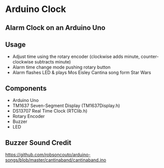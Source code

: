 # Arduino Clock
## Alarm Clock on an Arduino Uno

## Usage
- Adjust time using the rotary encoder (clockwise adds minute, counter-clockwise subtracts minute)
- Alarm time change mode pushing rotary button
- Alarm flashes LED & plays Mos Eisley Cantina song form Star Wars

## Components
- Arduino Uno
- TM1637 Seven-Segment Display (TM1637Display.h)
- DS13707 Real Time Clock (RTClib.h)
- Rotary Encoder
- Buzzer
- LED

## Buzzer Sound Credit
https://github.com/robsoncouto/arduino-songs/blob/master/cantinaband/cantinaband.ino
